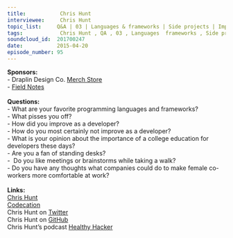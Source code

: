 ```yaml
--- 
title:           Chris Hunt 
interviewee:     Chris Hunt 
topic_list:     Q&A | 03 | Languages & frameworks | Side projects | Improving | Pair programming | Samo | Switching companies | Information overload | Foods | GitHub | College education | Remote meetings | Diverse hiring | White dudes
tags:            Chris Hunt , QA , 03 , Languages  frameworks , Side projects , Improving , Pair programming , Samo , Switching companies , Information overload , Foods , GitHub , College education , Remote meetings , Diverse hiring , White dudes
soundcloud_id:  201700247
date:           2015-04-20
episode_number: 95
---
```


<p class="show_notes_display"><b>Sponsors:<br></b>- Draplin Design Co. <a rel="nofollow" target="_blank" href="http://draplin.com/merch/">Merch Store</a><br>- <a rel="nofollow" target="_blank" href="http://fieldnotesbrand.com/">Field Notes</a><br><b><br>Questions:</b><br>- What are your favorite programming languages and frameworks?<br>- What pisses you off?<br>- How did you improve as a developer?<br>- How do you most certainly not improve as a developer?<br>- What is your opinion about the importance of a college education for developers these days?<br>- Are you a fan of standing desks?<br>-  Do you like meetings or brainstorms while taking a walk?<br>- Do you have any thoughts what companies could do to make female co-workers more comfortable at work?<br><br><b>Links:</b><br><a rel="nofollow" target="_blank" href="http://www.chrishunt.co/">Chris Hunt</a><br><a rel="nofollow" target="_blank" href="http://www.healthyhacker.com/2014/09/29/codecation/">Codecation</a><br>Chris Hunt on <a rel="nofollow" target="_blank" href="https://twitter.com/chrishunt">Twitter</a><br>Chris Hunt on <a rel="nofollow" target="_blank" href="https://github.com/chrishunt">GitHub</a><br>Chris Hunt’s podcast <a rel="nofollow" target="_blank" href="http://www.healthyhacker.com/">Healthy Hacker</a><br></p>
